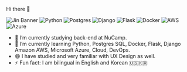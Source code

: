  Hi there 👋

![Jin Banner](https://user-images.githubusercontent.com/91814116/181105046-804254ff-edbf-47d6-b4da-c58c19161749.png)
![Python](https://img.shields.io/badge/python-3670A0?style=for-the-badge&logo=python&logoColor=ffdd54)
![Postgres](https://img.shields.io/badge/postgres-%23316192.svg?style=for-the-badge&logo=postgresql&logoColor=white)
![Django](https://img.shields.io/badge/django-%23092E20.svg?style=for-the-badge&logo=django&logoColor=white)
![Flask](https://img.shields.io/badge/flask-%23000.svg?style=for-the-badge&logo=flask&logoColor=white)
![Docker](https://img.shields.io/badge/docker-%230db7ed.svg?style=for-the-badge&logo=docker&logoColor=white)
![AWS](https://img.shields.io/badge/AWS-%23FF9900.svg?style=for-the-badge&logo=amazon-aws&logoColor=white)
![Azure](https://img.shields.io/badge/azure-%230072C6.svg?style=for-the-badge&logo=microsoftazure&logoColor=white)


- 🔭 I’m currently studying back-end at NuCamp.
- 🌱 I’m currently learning Python, Postgres SQL, Docker, Flask, Django Amazon AWS, Microsoft Azure, Cloud, DevOps.
- 😄 I have studied and very familiar with UX Design as well.
- ⚡ Fun fact: I am bilingual in English and Korean 🇺🇸🇰🇷


